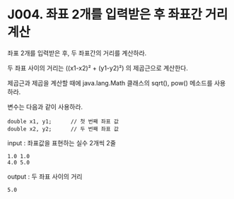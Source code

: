 # J004. 좌표 2개를 입력받은 후 좌표간 거리 계산
좌표 2개를 입력받은 후, 두 좌표간의 거리를 계산하라.

두 좌표 사이의 거리는 ((x1-x2)² + (y1-y2)²) 의 제곱근으로 계산한다.

제곱근과 제곱을 계산할 때에 java.lang.Math 클래스의 sqrt(), pow() 메소드를 사용하라.


변수는 다음과 같이 사용하라.
```
double x1, y1;      // 첫 번째 좌표 값
double x2, y2;      // 두 번째 좌표 값
```

input : 좌표값을 표현하는 실수 2개씩 2줄
```
1.0 1.0
4.0 5.0
```
output : 두 좌표 사이의 거리
```
5.0
```